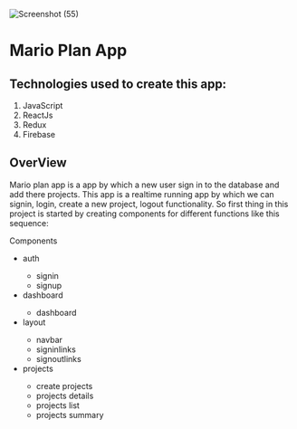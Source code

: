 ![Screenshot (55)](https://user-images.githubusercontent.com/49793696/133067939-839bf39e-46e0-4239-af74-8f1bccf2d075.png)

# Mario Plan App
 
 ## Technologies used to create this app:
 
   1. JavaScript <br>
   2. ReactJs <br>
   3. Redux <br>
   4. Firebase <br>
   
 ## OverView
 
  Mario plan app is a app by which a new user sign in to the database and add there projects. This app is a realtime running app by which we can signin, login, create a new   project, logout functionality. So first thing in this project is started by creating components for different functions like this sequence: <br>
  <p>Components</p>
  <ul>
   <li>auth</li>
     <ul>
      <li>signin</li>
      <li>signup</li>
     </ul>
   <li>dashboard</li>
     <ul>
      <li>dashboard</li>
     </ul>
   <li>layout</li>
     <ul>
      <li>navbar</li>
      <li>signinlinks</li>
      <li>signoutlinks</li>
     </ul>
   <li>projects</li>
     <ul>
      <li>create projects</li>
      <li>projects details</li>
      <li>projects list</li>
      <li>projects summary</li>
     </ul> 
  </ul>
